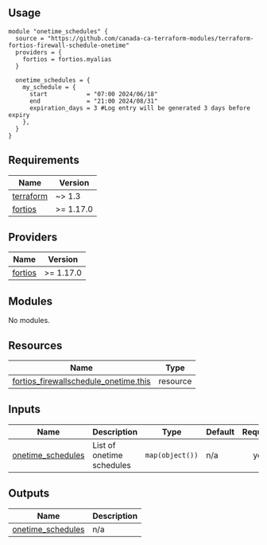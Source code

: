 <!-- BEGIN_TF_DOCS -->
## Usage
```hcl
module "onetime_schedules" {
  source = "https://github.com/canada-ca-terraform-modules/terraform-fortios-firewall-schedule-onetime"
  providers = {
    fortios = fortios.myalias
  }

  onetime_schedules = {
    my_schedule = {
      start           = "07:00 2024/06/18"
      end             = "21:00 2024/08/31"
      expiration_days = 3 #Log entry will be generated 3 days before expiry
    },
  }
}
```
## Requirements

| Name | Version |
|------|---------|
| <a name="requirement_terraform"></a> [terraform](#requirement\_terraform) | ~> 1.3 |
| <a name="requirement_fortios"></a> [fortios](#requirement\_fortios) | >= 1.17.0 |

## Providers

| Name | Version |
|------|---------|
| <a name="provider_fortios"></a> [fortios](#provider\_fortios) | >= 1.17.0 |

## Modules

No modules.

## Resources

| Name | Type |
|------|------|
| [fortios_firewallschedule_onetime.this](https://registry.terraform.io/providers/fortinetdev/fortios/latest/docs/resources/firewallschedule_onetime) | resource |

## Inputs

| Name | Description | Type | Default | Required |
|------|-------------|------|---------|:--------:|
| <a name="input_onetime_schedules"></a> [onetime\_schedules](#input\_onetime\_schedules) | List of onetime schedules | `map(object())` | n/a | yes |

## Outputs

| Name | Description |
|------|-------------|
| <a name="output_onetime_schedules"></a> [onetime\_schedules](#output\_onetime\_schedules) | n/a |
<!-- END_TF_DOCS -->